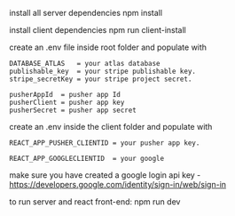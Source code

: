 
install all server dependencies
  npm install

install client dependencies
  npm run client-install

 


create an .env file inside root folder and populate with

    DATABASE_ATLAS   = your atlas database
    publishable_key  = your stripe publishable key.
    stripe_secretKey = your stripe project secret.

    pusherAppId  = pusher app Id
    pusherClient = pusher app key
    pusherSecret = pusher app secret


create an .env inside the client folder and populate with

    REACT_APP_PUSHER_CLIENTID = your pusher app key.

    REACT_APP_GOOGLECLIENTID  = your google

make sure you have created a google login api key - https://developers.google.com/identity/sign-in/web/sign-in

to run server and react front-end:
      npm run dev
